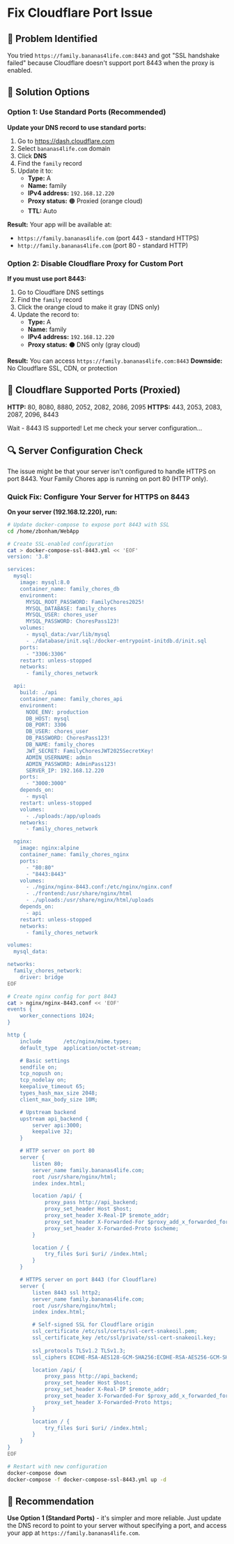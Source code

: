 # Fix Cloudflare Port Issue

## 🚨 Problem Identified
You tried `https://family.bananas4life.com:8443` and got "SSL handshake failed" because Cloudflare doesn't support port 8443 when the proxy is enabled.

## 🔧 Solution Options

### Option 1: Use Standard Ports (Recommended)
**Update your DNS record to use standard ports:**

1. Go to https://dash.cloudflare.com
2. Select `bananas4life.com` domain
3. Click **DNS**
4. Find the `family` record
5. Update it to:
   - **Type:** A
   - **Name:** family
   - **IPv4 address:** `192.168.12.220`
   - **Proxy status:** 🟠 Proxied (orange cloud)
   - **TTL:** Auto

**Result:** Your app will be available at:
- `https://family.bananas4life.com` (port 443 - standard HTTPS)
- `http://family.bananas4life.com` (port 80 - standard HTTP)

### Option 2: Disable Cloudflare Proxy for Custom Port
**If you must use port 8443:**

1. Go to Cloudflare DNS settings
2. Find the `family` record
3. Click the orange cloud to make it gray (DNS only)
4. Update the record to:
   - **Type:** A
   - **Name:** family
   - **IPv4 address:** `192.168.12.220`
   - **Proxy status:** ⚫ DNS only (gray cloud)

**Result:** You can access `https://family.bananas4life.com:8443`
**Downside:** No Cloudflare SSL, CDN, or protection

## 🎯 Cloudflare Supported Ports (Proxied)

**HTTP:** 80, 8080, 8880, 2052, 2082, 2086, 2095
**HTTPS:** 443, 2053, 2083, 2087, 2096, 8443

Wait - 8443 IS supported! Let me check your server configuration...

## 🔍 Server Configuration Check

The issue might be that your server isn't configured to handle HTTPS on port 8443. Your Family Chores app is running on port 80 (HTTP only).

### Quick Fix: Configure Your Server for HTTPS on 8443

**On your server (192.168.12.220), run:**

```bash
# Update docker-compose to expose port 8443 with SSL
cd /home/zbonham/WebApp

# Create SSL-enabled configuration
cat > docker-compose-ssl-8443.yml << 'EOF'
version: '3.8'

services:
  mysql:
    image: mysql:8.0
    container_name: family_chores_db
    environment:
      MYSQL_ROOT_PASSWORD: FamilyChores2025!
      MYSQL_DATABASE: family_chores
      MYSQL_USER: chores_user
      MYSQL_PASSWORD: ChoresPass123!
    volumes:
      - mysql_data:/var/lib/mysql
      - ./database/init.sql:/docker-entrypoint-initdb.d/init.sql
    ports:
      - "3306:3306"
    restart: unless-stopped
    networks:
      - family_chores_network

  api:
    build: ./api
    container_name: family_chores_api
    environment:
      NODE_ENV: production
      DB_HOST: mysql
      DB_PORT: 3306
      DB_USER: chores_user
      DB_PASSWORD: ChoresPass123!
      DB_NAME: family_chores
      JWT_SECRET: FamilyChoresJWT2025SecretKey!
      ADMIN_USERNAME: admin
      ADMIN_PASSWORD: AdminPass123!
      SERVER_IP: 192.168.12.220
    ports:
      - "3000:3000"
    depends_on:
      - mysql
    restart: unless-stopped
    volumes:
      - ./uploads:/app/uploads
    networks:
      - family_chores_network

  nginx:
    image: nginx:alpine
    container_name: family_chores_nginx
    ports:
      - "80:80"
      - "8443:8443"
    volumes:
      - ./nginx/nginx-8443.conf:/etc/nginx/nginx.conf
      - ./frontend:/usr/share/nginx/html
      - ./uploads:/usr/share/nginx/html/uploads
    depends_on:
      - api
    restart: unless-stopped
    networks:
      - family_chores_network

volumes:
  mysql_data:

networks:
  family_chores_network:
    driver: bridge
EOF

# Create nginx config for port 8443
cat > nginx/nginx-8443.conf << 'EOF'
events {
    worker_connections 1024;
}

http {
    include       /etc/nginx/mime.types;
    default_type  application/octet-stream;

    # Basic settings
    sendfile on;
    tcp_nopush on;
    tcp_nodelay on;
    keepalive_timeout 65;
    types_hash_max_size 2048;
    client_max_body_size 10M;

    # Upstream backend
    upstream api_backend {
        server api:3000;
        keepalive 32;
    }

    # HTTP server on port 80
    server {
        listen 80;
        server_name family.bananas4life.com;
        root /usr/share/nginx/html;
        index index.html;

        location /api/ {
            proxy_pass http://api_backend;
            proxy_set_header Host $host;
            proxy_set_header X-Real-IP $remote_addr;
            proxy_set_header X-Forwarded-For $proxy_add_x_forwarded_for;
            proxy_set_header X-Forwarded-Proto $scheme;
        }

        location / {
            try_files $uri $uri/ /index.html;
        }
    }

    # HTTPS server on port 8443 (for Cloudflare)
    server {
        listen 8443 ssl http2;
        server_name family.bananas4life.com;
        root /usr/share/nginx/html;
        index index.html;

        # Self-signed SSL for Cloudflare origin
        ssl_certificate /etc/ssl/certs/ssl-cert-snakeoil.pem;
        ssl_certificate_key /etc/ssl/private/ssl-cert-snakeoil.key;
        
        ssl_protocols TLSv1.2 TLSv1.3;
        ssl_ciphers ECDHE-RSA-AES128-GCM-SHA256:ECDHE-RSA-AES256-GCM-SHA384;

        location /api/ {
            proxy_pass http://api_backend;
            proxy_set_header Host $host;
            proxy_set_header X-Real-IP $remote_addr;
            proxy_set_header X-Forwarded-For $proxy_add_x_forwarded_for;
            proxy_set_header X-Forwarded-Proto https;
        }

        location / {
            try_files $uri $uri/ /index.html;
        }
    }
}
EOF

# Restart with new configuration
docker-compose down
docker-compose -f docker-compose-ssl-8443.yml up -d
```

## 🎯 Recommendation

**Use Option 1 (Standard Ports)** - it's simpler and more reliable. Just update the DNS record to point to your server without specifying a port, and access your app at `https://family.bananas4life.com`.
